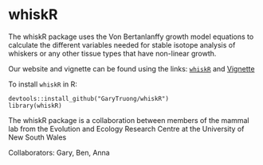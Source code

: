 # whiskR



The whiskR package uses the Von Bertanlanffy growth model equations to calculate the different variables needed for stable isotope analysis of whiskers or any other tissue types that have non-linear growth. 

Our website and vignette can be found using the links: [`whiskR`](https://GaryTruong.github.io/whiskR) and [Vignette](https://garytruong.github.io/whiskR/articles/whiskR%20vignette.html)

To install `whiskR` in R:

```
devtools::install_github("GaryTruong/whiskR")
library(whiskR)
```


The whiskR package is a collaboration between members of the mammal lab from the Evolution and Ecology Research Centre at the University of New South Wales

Collaborators: Gary, Ben, Anna



